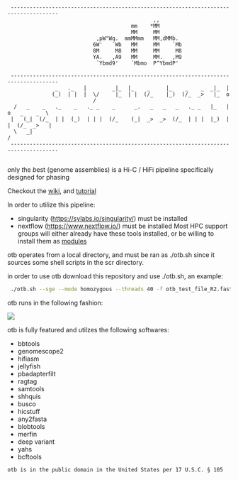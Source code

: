 ```
 ------------------------------------------------------------------------------------- 
                                              ,,                                       
                                       mm    *MM                                       
                                       MM     MM                                       
                            ,pW"Wq.  mmMMmm   MM,dMMb.                                 
                           6W'   `Wb   MM     MM    `Mb                                
                           8M     M8   MM     MM     M8                                
                           YA.   ,A9   MM     MM.   ,M9                                
                            `Ybmd9'    `Mbmo  P^YbmdP'                                 
                                                                                       
 ------------------------------------------------------------------------------------- 
               _   ._   |        _|_  |_    _     |_    _    _  _|_  |                 
              (_)  | |  |  \/     |_  | |  (/_    |_)  (/_  _>   |_  o                 
                           /                                                           
  /   _    _   ._    _   ._ _    _      _.   _   _   _   ._ _   |_   |  o   _    _  \  
 |   (_|  (/_  | |  (_)  | | |  (/_    (_|  _>  _>  (/_  | | |  |_)  |  |  (/_  _>   | 
  \   _|                                                                            /  
 ------------------------------------------------------------------------------------- 
                                                                         
```
*o*nly *t*he *b*est (genome assemblies) is a Hi-C / HiFi pipeline specifically designed for phasing

Checkout the [wiki](https://github.com/molikd/otb/wiki), and [tutorial](https://github.com/molikd/otb/wiki/Tutorial)

In order to utilize this pipeline:
  - singularity \(https://sylabs.io/singularity/) must be installed 
  - nextflow \(https://www.nextflow.io/) must be installed 
Most HPC support groups will either already have these tools installed, or be willing to install them as [modules](http://modules.sourceforge.net/)

otb operates from a local directory, and must be ran as ./otb.sh since it sources some shell scripts in the scr directory. 

in order to use otb download this repository and use ./otb.sh, an example:

```bash
 ./otb.sh --sge --mode homozygous --threads 40 -f otb_test_file_R2.fastq -r otb_test_file_R1.fastq --polish-type simple --bam otb_test.bam
```

otb runs in the following fashion:

[![](https://mermaid.ink/img/pako:eNqNVsFu2zAM_RXBlzlA2wE99rBhQDfsslN3SwpDselYqy25ktzUSPvvIyXZlhN7XdHEFPneE0VRik9JrgpI7pKD5m3Fft_vJMO_QknY0tfNo3cou992BjTLeV0bGt6Y6pFdX39hIF9S_AilZQPSMi4LVooaDMsryJ-g2HgJxDi8EfLQ1VwL25-4BibhGPtYrqTlQoI2TMNzJzQUX9-9RAwjqbceDH0yCqSFOspa8eIfipsVHanw36uspAKvwthAH2Z0XAmvtqzVcTsYTGDinQyFC7IzaIgMeAq5UmUlN5anzmZkP392ns0C4QWTEkqmBZhciz0wo0p7pHqGiNmsTrPnTZgELb9XS2AMZhi0qJf65wU-gjjKT_FDfHv4lYYnlYIaZuyBaJkO_wfqui-FqdLRCuULhMlN8ANI1eCCVQtpZM8pw9xEqERubFeW6WDMoTsZltGhzglDzmAHRTtmFcOyInjovlHDFYeQEXvqR2RkzpWi5YObC6BvuAlaKOwUy2JGxLldz429x7hRnM7uZWCWXsYP2NtTksyNQ6pnKEf3muEI8MpQUvT8r3oRcKLO0yGPy4OMzTlqKpXDRZUK8Ilwu5rSUCaHWqhS5I-zimoU5TaPOlbD-z1kylagM99xzuPSdF7nvGJH-IRHNO-0xquy7rHyoi4oVZe16oYr5kLvYgeEyVpV48mgNXuLdOKFE3xxM0bumdS8AJofLD-4xXvzpu2nmaJa-Kgj09BUFV7bfkeDHYGDZ0R7cqZkVvE2mowpydBTK9u3sCZwrLjNnoQsMlUO5SAfIx9TZUiXTv1Kk56tfWwKH13Q9zgjmraGN3-4PLYk2Av-cHBpzZZGbBg9fqDWgEb820zhA0oB0AboOW9I3qtmSmcEPvkhU5pF3KEMMwnf0TO2R8V3bpy4f7jN8-ZmKYNIdjU8W1dkO-1ovJmWuc9Lq1Tt-20Y0E-3AWk6M0vFX90BE151JtGF6Ki32K4LmLgjZgF3wyRXCSbScFHgK9eJULsEz3gDu-QOzVJpMHaX7OQ7Iru24Ba-F8IqndyVvDZwlfDOqode5qPDo-4Fxze4Jnjf_wJ6329s)](https://mermaid-js.github.io/mermaid-live-editor/edit/#pako:eNqNVsFu2zAM_RXBlzlA2wE99rBhQDfsslN3SwpDselYqy25ktzUSPvvIyXZlhN7XdHEFPneE0VRik9JrgpI7pKD5m3Fft_vJMO_QknY0tfNo3cou992BjTLeV0bGt6Y6pFdX39hIF9S_AilZQPSMi4LVooaDMsryJ-g2HgJxDi8EfLQ1VwL25-4BibhGPtYrqTlQoI2TMNzJzQUX9-9RAwjqbceDH0yCqSFOspa8eIfipsVHanw36uspAKvwthAH2Z0XAmvtqzVcTsYTGDinQyFC7IzaIgMeAq5UmUlN5anzmZkP392ns0C4QWTEkqmBZhciz0wo0p7pHqGiNmsTrPnTZgELb9XS2AMZhi0qJf65wU-gjjKT_FDfHv4lYYnlYIaZuyBaJkO_wfqui-FqdLRCuULhMlN8ANI1eCCVQtpZM8pw9xEqERubFeW6WDMoTsZltGhzglDzmAHRTtmFcOyInjovlHDFYeQEXvqR2RkzpWi5YObC6BvuAlaKOwUy2JGxLldz429x7hRnM7uZWCWXsYP2NtTksyNQ6pnKEf3muEI8MpQUvT8r3oRcKLO0yGPy4OMzTlqKpXDRZUK8Ilwu5rSUCaHWqhS5I-zimoU5TaPOlbD-z1kylagM99xzuPSdF7nvGJH-IRHNO-0xquy7rHyoi4oVZe16oYr5kLvYgeEyVpV48mgNXuLdOKFE3xxM0bumdS8AJofLD-4xXvzpu2nmaJa-Kgj09BUFV7bfkeDHYGDZ0R7cqZkVvE2mowpydBTK9u3sCZwrLjNnoQsMlUO5SAfIx9TZUiXTv1Kk56tfWwKH13Q9zgjmraGN3-4PLYk2Av-cHBpzZZGbBg9fqDWgEb820zhA0oB0AboOW9I3qtmSmcEPvkhU5pF3KEMMwnf0TO2R8V3bpy4f7jN8-ZmKYNIdjU8W1dkO-1ovJmWuc9Lq1Tt-20Y0E-3AWk6M0vFX90BE151JtGF6Ki32K4LmLgjZgF3wyRXCSbScFHgK9eJULsEz3gDu-QOzVJpMHaX7OQ7Iru24Ba-F8IqndyVvDZwlfDOqode5qPDo-4Fxze4Jnjf_wJ6329s)

otb is fully featured and utilzes the following softwares:
- bbtools
- genomescope2
- hifiasm
- jellyfish
- pbadapterfilt
- ragtag
- samtools
- shhquis
- busco
- hicstuff
- any2fasta
- blobtools
- merfin
- deep variant
- yahs
- bcftools
```
otb is in the public domain in the United States per 17 U.S.C. § 105
```
